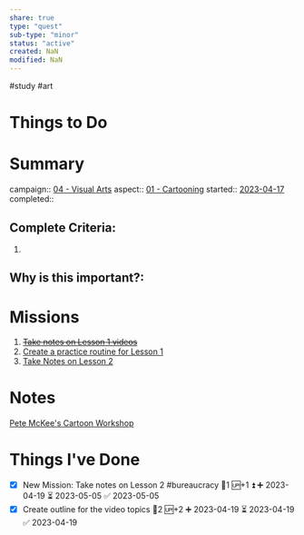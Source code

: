 ```yaml
---
share: true
type: "quest"
sub-type: "minor"
status: "active"
created: NaN 
modified: NaN
---
```

 
 #study #art
# Things to Do

# Summary
campaign:: [04 - Visual Arts](04%20-%20Visual%20Arts.md)
aspect:: [01 - Cartooning](01%20-%20Cartooning.md)
started:: [2023-04-17](../../00%20-%20Life%20Management%20System/09%20-%20Daily%20Notes/2023-04-17.md)
completed::
## Complete Criteria:
1. 

## Why is this important?:

# Missions
1. ~~[Take notes on Lesson 1 videos](./Take%20notes%20on%20Lesson%201%20videos.md)~~
2. [Create a practice routine for Lesson 1](./Create%20a%20practice%20routine%20for%20Lesson%201.md)
3. [Take Notes on Lesson 2](./Take%20Notes%20on%20Lesson%202.md)

# Notes
[Pete McKee's Cartoon Workshop](./Pete%20McKee's%20Cartoon%20Workshop.md)
# Things I've Done
- [x] New Mission: Take notes on Lesson 2 #bureaucracy 🥄1 🆙+1 ⏫ ➕ 2023-04-19 ⏳ 2023-05-05 ✅ 2023-05-05
- [x] Create outline for the video topics 🥄2 🆙+2 ➕ 2023-04-19 ⏳ 2023-04-19 ✅ 2023-04-19